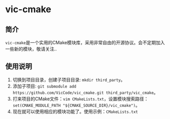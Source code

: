 # vic-cmake

## 简介
`vic-cmake`是一个实用的CMake模块库，采用非常自由的开源协议。会不定期加入一些新的模块，敬请关注..

## 使用说明
1. 切换到项目目录，创建子项目目录: `mkdir third_party`。
2. 添加子项目: `git submodule add https://github.com/VicCode/vic_cmake.git third_party/vic_cmake`。
3. 打来项目的CMake文件：`vim CMakeLists.txt`，设置模块搜索路径：`set(CMAKE_MODULE_PATH "${CMAKE_SOURCE_DIR}/vic_cmake")`。
4. 现在就可以使用相应的模块功能了。使用示例：`CMakeLists.txt`

